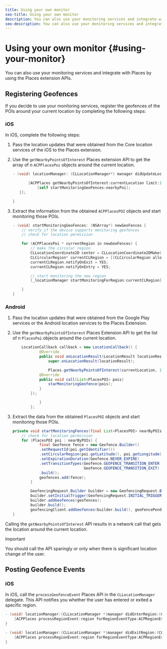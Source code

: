 ```yaml
---
title: Using your own monitor
seo-title: Using your own monitor
description: You can also use your monitoring services and integrate with Places by using the Places extension APIs. 
seo-description: You can also use your monitoring services and integrate with Places by using the Places extension APIs. 
---
```


# Using your own monitor {#using-your-monitor}

You can also use your monitoring services and integrate with Places by using the Places extension APIs.

## Registering Geofences

If you decide to use your monitoring services, register the geofences of the POIs around your current location by completing the following steps:

### iOS

In iOS, complete the following steps:

1. Pass the location updates that were obtained from the Core location services of the iOS to the Places extension. 

1. Use the `getNearbyPointsOfInterest` Places extension API to get the array of *n* `ACPPlacesPoi` objects around the current location.

   ```objective-c
   - (void) locationManager: (CLLocationManager*) manager didUpdateLocations: (NSArray<CLLocation*>*) locations {

          [ACPPlaces getNearbyPointsOfInterest:currentLocation limit:10 callback: ^ (NSArray<ACPPlacesPoi*>* _Nullable nearbyPoi) {
              [self startMonitoringGeoFences:nearbyPoi];
      }];

   }
   ```

1. Extract the information from the obtained `ACPPlacesPOI` objects and start monitoring those POIs.

    ```objective-c
    - (void) startMonitoringGeoFences: (NSArray*) newGeoFences {
        // verify if the device supports monitoring geofences
        // check for location permission

        for (ACPPlacesPoi * currentRegion in newGeoFences) {
            // make the circular region
            CLLocationCoordinate2D center = CLLocationCoordinate2DMake(currentRegion.latitude, currentRegion.longitude);
            CLCircularRegion* currentCLRegion = [[CLCircularRegion alloc] initWithCenter:center                                                                                                                              radius:currentRegion.radius                                                                                                                    identifier:currentRegion.identifier];
            currentCLRegion.notifyOnExit = YES;
            currentCLRegion.notifyOnEntry = YES;

            // start monitoring the new region
            [_locationManager startMonitoringForRegion:currentCLRegion];

        }
    }
    ```

### Android

1. Pass the location updates that were obtained from the Google Play services or the Android location services to the Places Extension.

1. Use the `getNearbyPointsOfInterest` Places Extension API to get the list of n `PlacesPoi` objects around the current location.

    ```java
        LocationCallback callback = new LocationCallback() {
                @Override
                public void onLocationResult(LocationResult locationResult) {
                    super.onLocationResult(locationResult);

                    Places.getNearbyPointsOfInterest(currentLocation, 10, new            AdobeCallback<List<PlacesPOI>>() {
                @Override
                public void call(List<PlacesPOI> pois)
                    starMonitoringGeofence(pois);
                }
            });

                }
            };
    ```

1. Extract the data from the obtained `PlacesPOI` objects and start monitoring those POIs.

    ```java
    private void startMonitoringFences(final List<PlacesPOI> nearByPOIs) {
        // check for location permission
        for (PlacesPOI poi : nearByPOIs) {
                final Geofence fence = new Geofence.Builder()
                .setRequestId(poi.getIdentifier())
                .setCircularRegion(poi.getLatitude(), poi.getLongitude(), poi.getRadius())
                .setExpirationDuration(Geofence.NEVER_EXPIRE)
                .setTransitionTypes(Geofence.GEOFENCE_TRANSITION_ENTER |
                                    Geofence.GEOFENCE_TRANSITION_EXIT)
                .build();
                geofences.add(fence);
            }

            GeofencingRequest.Builder builder = new GeofencingRequest.Builder();
            builder.setInitialTrigger(GeofencingRequest.INITIAL_TRIGGER_ENTER);
            builder.addGeofences(geofences);
            builder.build();
            geofencingClient.addGeofences(builder.build(), geoFencePendingIntent)
    }
    ```


Calling the `getNearbyPointsOfInterest` API results in a network call that gets the location around the current location.

>[!IMPORTANT]
>
>You should call the API sparingly or only when there is significant location change of the user.

## Posting Geofence Events

### iOS

In iOS, call the `processGeofenceEvent` Places API in the `CLLocationManager` delegate. This API notifies you whether the user has entered or exited a specific region.

```objective-c
- (void) locationManager:(CLLocationManager *)manager didEnterRegion:(CLRegion *)region {
    [ACPPlaces processRegionEvent:region forRegionEventType:ACPRegionEventTypeEntry];
}

- (void) locationManager:(CLLocationManager *)manager didExitRegion:(CLRegion *)region {
    [ACPPlaces processRegionEvent:region forRegionEventType:ACPRegionEventTypeExit];
}
```
